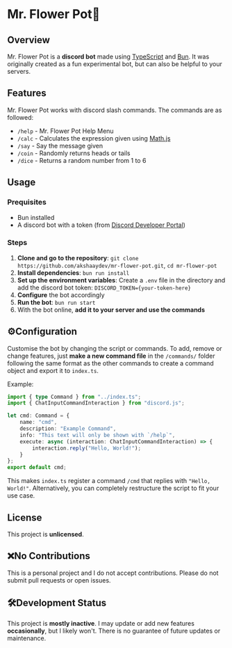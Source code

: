 # Mr. Flower Pot🌸

## Overview
Mr. Flower Pot is a **discord bot** made using [TypeScript](https://www.typescriptlang.org) and [Bun](https://bun.sh).
It was originally created as a fun experimental bot, but can also be helpful to your servers.

## Features
Mr. Flower Pot works with discord slash commands.
The commands are as followed:
- `/help` - Mr. Flower Pot Help Menu
- `/calc` - Calculates the expression given using [Math.js](https://mathjs.org)
- `/say` - Say the message given
- `/coin` - Randomly returns heads or tails
- `/dice` - Returns a random number from 1 to 6

## Usage
### Prequisites
- Bun installed
- A discord bot with a token (from [Discord Developer Portal](https://discord.com/developers/docs/intro))

### Steps
1. **Clone and go to the repository**: `git clone https://github.com/akshaaydev/mr-flower-pot.git`, `cd mr-flower-pot`
2. **Install dependencies**: `bun run install`
3. **Set up the environment variables**: Create a `.env` file in the directory and add the discord bot token: `DISCORD_TOKEN={your-token-here}`
4. **Configure** the bot accordingly
5. **Run the bot**: `bun run start`
6. With the bot online, **add it to your server and use the commands**

## ⚙️Configuration
Customise the bot by changing the script or commands.
To add, remove or change features, just **make a new command file** in the `/commands/` folder following the same format as the other commands to create a command object and export it to `index.ts`.

Example:

```ts
import { type Command } from "../index.ts";
import { ChatInputCommandInteraction } from "discord.js";

let cmd: Command = {
	name: "cmd",
	description: "Example Command",
	info: "This text will only be shown with `/help`",
	execute: async (interaction: ChatInputCommandInteraction) => {
		interaction.reply("Hello, World!");
	}
};
export default cmd;

```

This makes `index.ts` register a command `/cmd` that replies with `"Hello, World!"`.
Alternatively, you can completely restructure the script to fit your use case.

## License
This project is **unlicensed**.

## ❌No Contributions
This is a personal project and I do not accept contributions.
Please do not submit pull requests or open issues.

## 🛠️Development Status
This project is **mostly inactive**.
I may update or add new features **occasionally**, but I likely won't.
There is no guarantee of future updates or maintenance.
